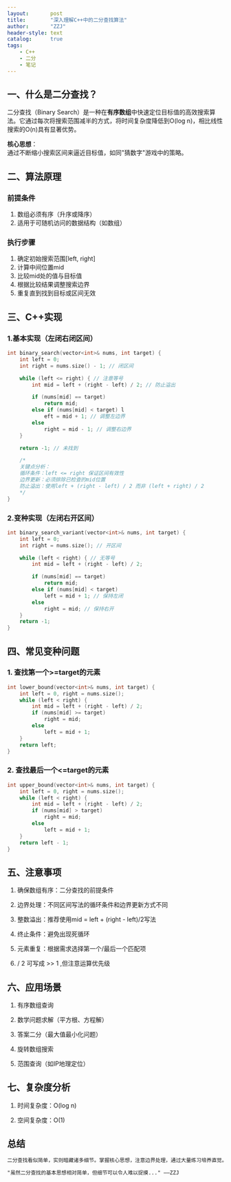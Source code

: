 ```yaml
---
layout:       post
title:        "深入理解C++中的二分查找算法"
author:       "ZZJ"
header-style: text
catalog:      true
tags: 
    - C++
    - 二分
    - 笔记
---
```


## 一、什么是二分查找？

二分查找（Binary Search）是一种在**有序数组**中快速定位目标值的高效搜索算法。它通过每次将搜索范围减半的方式，将时间复杂度降低到O(log n)，相比线性搜索的O(n)具有显著优势。

**核心思想**：  
通过不断缩小搜索区间来逼近目标值，如同"猜数字"游戏中的策略。

## 二、算法原理

### 前提条件
1. 数组必须有序（升序或降序）
2. 适用于可随机访问的数据结构（如数组）

### 执行步骤
1. 确定初始搜索范围[left, right]
2. 计算中间位置mid
3. 比较mid处的值与目标值
4. 根据比较结果调整搜索边界
5. 重复直到找到目标或区间无效

## 三、C++实现

### 1.基本实现（左闭右闭区间）

```cpp
int binary_search(vector<int>& nums, int target) {
	int left = 0;
	int right = nums.size() - 1; // 闭区间

	while (left <= right) { // 注意等号
		int mid = left + (right - left) / 2; // 防止溢出

		if (nums[mid] == target) 
			return mid;
		else if (nums[mid] < target) l
			eft = mid + 1; // 调整左边界
		else 
			right = mid - 1; // 调整右边界
	}

	return -1; // 未找到

	/*
	关键点分析：
	循环条件：left <= right 保证区间有效性
	边界更新：必须排除已检查的mid位置
	防止溢出：使用left + (right - left) / 2 而非 (left + right) / 2
	*/
}
```


### 2.变种实现（左闭右开区间）
```cpp
int binary_search_variant(vector<int>& nums, int target) {
	int left = 0;
	int right = nums.size(); // 开区间

	while (left < right) { // 无等号
		int mid = left + (right - left) / 2;

		if (nums[mid] == target)
			return mid;
		else if (nums[mid] < target)
			left = mid + 1; // 保持左闭
		else
			right = mid; // 保持右开
	}
	return -1;
}
```
## 四、常见变种问题

### 1. 查找第一个>=target的元素
```cpp
int lower_bound(vector<int>& nums, int target) {
	int left = 0, right = nums.size();
	while (left < right) {
		int mid = left + (right - left) / 2;
		if (nums[mid] >= target)
			right = mid;
		else
			left = mid + 1;
	}
	return left;
}
```
### 2. 查找最后一个<=target的元素
```cpp
int upper_bound(vector<int>& nums, int target) {
	int left = 0, right = nums.size();
	while (left < right) {
		int mid = left + (right - left) / 2;
		if (nums[mid] > target)
			right = mid;
		else
			left = mid + 1;
	}
	return left - 1;
}
```
## 五、注意事项

1. 确保数组有序：二分查找的前提条件

2. 边界处理：不同区间写法的循环条件和边界更新方式不同

3. 整数溢出：推荐使用mid = left + (right - left)/2写法

4. 终止条件：避免出现死循环

5. 元素重复：根据需求选择第一个/最后一个匹配项

6. / 2 可写成 >> 1 ,但注意运算优先级

## 六、应用场景
1. 有序数组查询

2. 数学问题求解（平方根、方程解）

3. 答案二分（最大值最小化问题）

4. 旋转数组搜索

5. 范围查询（如IP地理定位）

## 七、复杂度分析
1. 时间复杂度：O(log n)

2. 空间复杂度：O(1)

## 总结
```txt
二分查找看似简单，实则暗藏诸多细节。掌握核心思想，注意边界处理，通过大量练习培养直觉。该算法不仅是基础算法，更是解决复杂问题的有力工具。记住：二分查找的本质是逐步缩小问题的规模，这种分治思想在算法设计中具有重要地位。

"虽然二分查找的基本思想相对简单，但细节可以令人难以捉摸..." ——ZZJ
```
